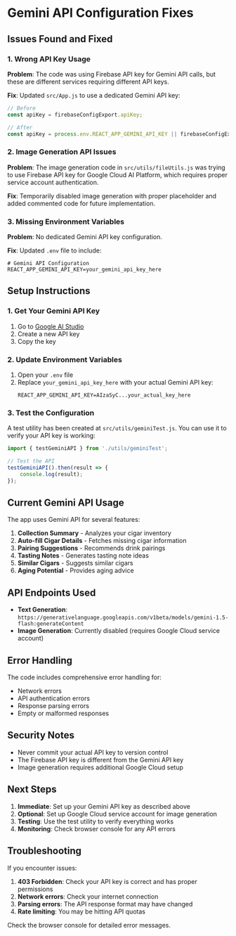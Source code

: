 # Gemini API Configuration Fixes

## Issues Found and Fixed

### 1. **Wrong API Key Usage**
**Problem**: The code was using Firebase API key for Gemini API calls, but these are different services requiring different API keys.

**Fix**: Updated `src/App.js` to use a dedicated Gemini API key:
```javascript
// Before
const apiKey = firebaseConfigExport.apiKey;

// After  
const apiKey = process.env.REACT_APP_GEMINI_API_KEY || firebaseConfigExport.apiKey;
```

### 2. **Image Generation API Issues**
**Problem**: The image generation code in `src/utils/fileUtils.js` was trying to use Firebase API key for Google Cloud AI Platform, which requires proper service account authentication.

**Fix**: Temporarily disabled image generation with proper placeholder and added commented code for future implementation.

### 3. **Missing Environment Variables**
**Problem**: No dedicated Gemini API key configuration.

**Fix**: Updated `.env` file to include:
```env
# Gemini API Configuration
REACT_APP_GEMINI_API_KEY=your_gemini_api_key_here
```

## Setup Instructions

### 1. Get Your Gemini API Key
1. Go to [Google AI Studio](https://aistudio.google.com/app/apikey)
2. Create a new API key
3. Copy the key

### 2. Update Environment Variables
1. Open your `.env` file
2. Replace `your_gemini_api_key_here` with your actual Gemini API key:
   ```env
   REACT_APP_GEMINI_API_KEY=AIzaSyC...your_actual_key_here
   ```

### 3. Test the Configuration
A test utility has been created at `src/utils/geminiTest.js`. You can use it to verify your API key is working:

```javascript
import { testGeminiAPI } from './utils/geminiTest';

// Test the API
testGeminiAPI().then(result => {
    console.log(result);
});
```

## Current Gemini API Usage

The app uses Gemini API for several features:

1. **Collection Summary** - Analyzes your cigar inventory
2. **Auto-fill Cigar Details** - Fetches missing cigar information
3. **Pairing Suggestions** - Recommends drink pairings
4. **Tasting Notes** - Generates tasting note ideas
5. **Similar Cigars** - Suggests similar cigars
6. **Aging Potential** - Provides aging advice

## API Endpoints Used

- **Text Generation**: `https://generativelanguage.googleapis.com/v1beta/models/gemini-1.5-flash:generateContent`
- **Image Generation**: Currently disabled (requires Google Cloud service account)

## Error Handling

The code includes comprehensive error handling for:
- Network errors
- API authentication errors
- Response parsing errors
- Empty or malformed responses

## Security Notes

- Never commit your actual API key to version control
- The Firebase API key is different from the Gemini API key
- Image generation requires additional Google Cloud setup

## Next Steps

1. **Immediate**: Set up your Gemini API key as described above
2. **Optional**: Set up Google Cloud service account for image generation
3. **Testing**: Use the test utility to verify everything works
4. **Monitoring**: Check browser console for any API errors

## Troubleshooting

If you encounter issues:

1. **403 Forbidden**: Check your API key is correct and has proper permissions
2. **Network errors**: Check your internet connection
3. **Parsing errors**: The API response format may have changed
4. **Rate limiting**: You may be hitting API quotas

Check the browser console for detailed error messages.